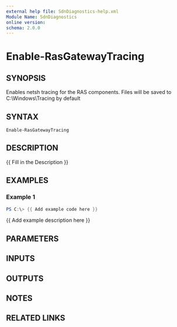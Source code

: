 ```yaml
---
external help file: SdnDiagnostics-help.xml
Module Name: SdnDiagnostics
online version:
schema: 2.0.0
---
```


# Enable-RasGatewayTracing

## SYNOPSIS
Enables netsh tracing for the RAS components.
Files will be saved to C:\Windows\Tracing by default

## SYNTAX

```
Enable-RasGatewayTracing
```

## DESCRIPTION
{{ Fill in the Description }}

## EXAMPLES

### Example 1
```powershell
PS C:\> {{ Add example code here }}
```

{{ Add example description here }}

## PARAMETERS

## INPUTS

## OUTPUTS

## NOTES

## RELATED LINKS
